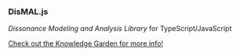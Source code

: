 ### DisMAL.js

*Dissonance Modeling and Analysis Library* for TypeScript/JavaScript

[Check out the Knowledge Garden for more info!](https://garden.spectraldiscord.com/#/page/dismal)

